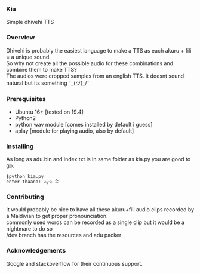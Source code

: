 ### Kia
Simple dhivehi TTS

### Overview
Dhivehi is probably the easiest language to make a TTS as each akuru + fili = a unique sound.  
So why not create all the possible audio for these combinations and combine them to make TTS?  
The audios were cropped samples from an english TTS. It doesnt sound natural but its something  ¯\_(ツ)_/¯  

### Prerequisites
- Ubuntu 16+ [tested on 19.4]  
- Python2  
- python wav module [comes installed by default i guess]  
- aplay [module for playing audio, also by default]

### Installing
As long as adu.bin and index.txt is in same folder as kia.py you are good to go.    
```
$python kia.py  
enter thaana: ހެލޯ ދުނިޔެ
```

### Contributing
It would probably be nice to have all these akuru+fili audio clips recorded by a Maldivian to get proper pronounciation.  
commonly used words can be recorded as a single clip but it would be a nightmare to do so  
/dev branch has the resources and adu packer  

### Acknowledgements
Google and stackoverflow for their continuous support.
